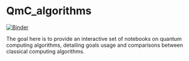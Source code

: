 # QmC_algorithms

[![Binder](https://mybinder.org/badge_logo.svg)](https://mybinder.org/v2/gh/JackRoten/QmC_algorithms.git/master)

The goal here is to provide an interactive set of notebooks on quantum computing algorithms, detailing goals usage and comparisons between classical computing algorithms.
